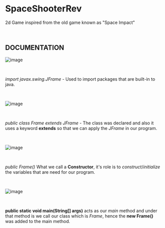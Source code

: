 # SpaceShooterRev
2d Game inspired from the old game known as "Space Impact" 

<br>

## DOCUMENTATION
![image](https://github.com/OneMapleLeaf/SpaceShooterRev/assets/114295563/797fb8fc-1a89-421c-bd27-10cd35148f95)

<br>


_import javax.swing.JFrame_ - Used to import packages that are built-in to java.

<br>

![image](https://github.com/OneMapleLeaf/SpaceShooterRev/assets/114295563/9532b209-cea9-43f4-963a-a2a1b234b8fe)

<br>

_public class Frame extends JFrame_ - The class was declared and also it uses a keyword __extends__ so that we can apply the _JFrame_ in our program.

<br>

![image](https://github.com/OneMapleLeaf/SpaceShooterRev/assets/114295563/73970ed7-549e-4edd-b4b8-c337bffe5c49)

<br>

_public Frame()_ What we call a __Constructor__, it's role is to *construct*/*initialize* the variables that are need for our program.

<br>

![image](https://github.com/OneMapleLeaf/SpaceShooterRev/assets/114295563/77810d92-0a1c-4cea-9ca6-1b97ae048f95)

<br>

__public static void main(String[] args)__ acts as our *main* method and under that method is we call our class which is *Frame*, hence the __new Frame()__ was added to the main method.


